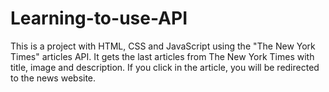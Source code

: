 # Learning-to-use-API
This is a project with HTML, CSS and JavaScript using the "The New York Times" articles API.
It gets the last articles from The New York Times with title, image and description.
If you click in the article, you will be redirected to the news website.  

